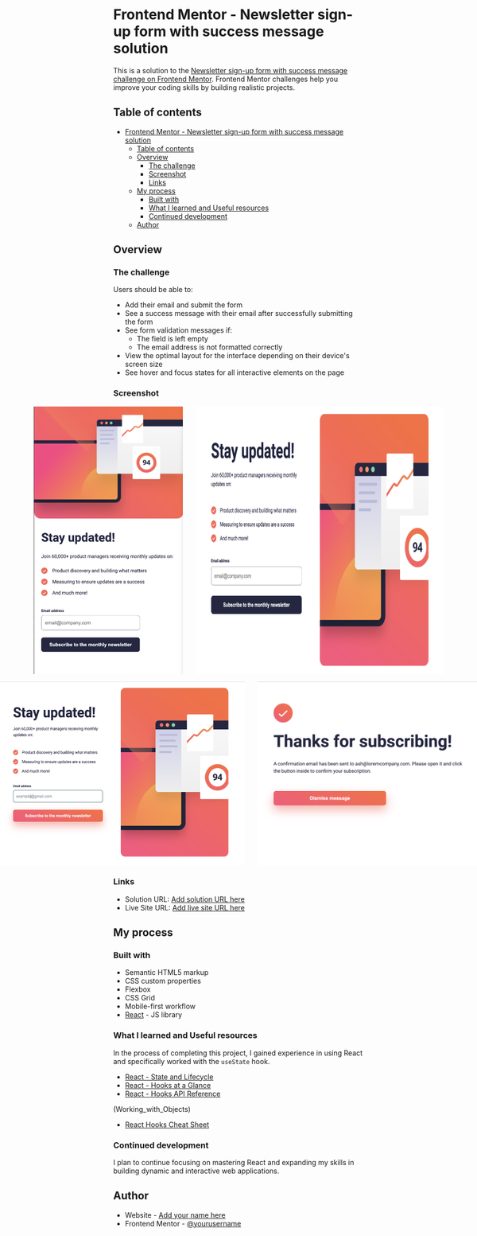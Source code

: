 # Frontend Mentor - Newsletter sign-up form with success message solution

This is a solution to the [Newsletter sign-up form with success message challenge on Frontend Mentor](https://www.frontendmentor.io/challenges/newsletter-signup-form-with-success-message-3FC1AZbNrv). Frontend Mentor challenges help you improve your coding skills by building realistic projects. 

## Table of contents

- [Frontend Mentor - Newsletter sign-up form with success message solution](#frontend-mentor---newsletter-sign-up-form-with-success-message-solution)
  - [Table of contents](#table-of-contents)
  - [Overview](#overview)
    - [The challenge](#the-challenge)
    - [Screenshot](#screenshot)
    - [Links](#links)
  - [My process](#my-process)
    - [Built with](#built-with)
    - [What I learned and Useful resources](#what-i-learned-and-useful-resources)
    - [Continued development](#continued-development)
  - [Author](#author)


## Overview

### The challenge

Users should be able to:

- Add their email and submit the form
- See a success message with their email after successfully submitting the form
- See form validation messages if:
  - The field is left empty
  - The email address is not formatted correctly
- View the optimal layout for the interface depending on their device's screen size
- See hover and focus states for all interactive elements on the page

### Screenshot
<div style="display: flex; gap: 25px; justify-content: center; margin-bottom: 15px">
<img src="./screenshots/screenshot-of-mobile.png" alt="Mobile screenshot" width="300" />
<img src="./screenshots/screenshot-of-desktop.png" alt="Desktop screenshot" width="500" /> 
</div>
<div style="display: flex; gap: 25px; justify-content: center;">
<img src="./screenshots/screenshot-of-desktop-two.png" alt="Desktop screenshot with interactive elements" width="500" /> 
<img src="./screenshots/screenshot-of-success-message.png" alt="Success message screenshot" width="450" />
</div>


### Links

- Solution URL: [Add solution URL here](https://your-solution-url.com)
- Live Site URL: [Add live site URL here](https://your-live-site-url.com)

## My process

### Built with

- Semantic HTML5 markup
- CSS custom properties
- Flexbox
- CSS Grid
- Mobile-first workflow
- [React](https://reactjs.org/) - JS library


### What I learned and Useful resources

In the process of completing this project, I gained experience in using React and specifically worked with the `useState` hook.

- [React - State and Lifecycle](https://reactjs.org/docs/state-and-lifecycle.html)
- [React - Hooks at a Glance](https://reactjs.org/docs/hooks-overview.html)
- [React - Hooks API Reference](https://reactjs.org/docs/hooks-reference.html)

(Working_with_Objects)
- [React Hooks Cheat Sheet](https://react-hooks-cheatsheet.com/)

### Continued development

I plan to continue focusing on mastering React and expanding my skills in building dynamic and interactive web applications.

## Author

- Website - [Add your name here](https://www.your-site.com)
- Frontend Mentor - [@yourusername](https://www.frontendmentor.io/profile/yourusername)
